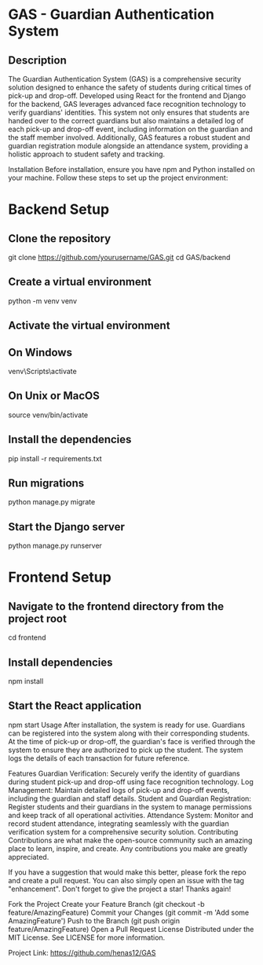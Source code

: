 # GAS - Guardian Authentication System
## Description
The Guardian Authentication System (GAS) is a comprehensive security solution designed to enhance the safety of students during critical times of pick-up and drop-off. Developed using React for the frontend and Django for the backend, GAS leverages advanced face recognition technology to verify guardians' identities. This system not only ensures that students are handed over to the correct guardians but also maintains a detailed log of each pick-up and drop-off event, including information on the guardian and the staff member involved. Additionally, GAS features a robust student and guardian registration module alongside an attendance system, providing a holistic approach to student safety and tracking.

Installation
Before installation, ensure you have npm and Python installed on your machine. Follow these steps to set up the project environment:

# Backend Setup
## Clone the repository
git clone https://github.com/yourusername/GAS.git
cd GAS/backend

## Create a virtual environment
python -m venv venv
## Activate the virtual environment
## On Windows
venv\Scripts\activate
## On Unix or MacOS
source venv/bin/activate

## Install the dependencies
pip install -r requirements.txt

## Run migrations
python manage.py migrate

## Start the Django server
python manage.py runserver




# Frontend Setup


## Navigate to the frontend directory from the project root
cd frontend

## Install dependencies
npm install

## Start the React application
npm start
Usage
After installation, the system is ready for use. Guardians can be registered into the system along with their corresponding students. At the time of pick-up or drop-off, the guardian's face is verified through the system to ensure they are authorized to pick up the student. The system logs the details of each transaction for future reference.

Features
Guardian Verification: Securely verify the identity of guardians during student pick-up and drop-off using face recognition technology.
Log Management: Maintain detailed logs of pick-up and drop-off events, including the guardian and staff details.
Student and Guardian Registration: Register students and their guardians in the system to manage permissions and keep track of all operational activities.
Attendance System: Monitor and record student attendance, integrating seamlessly with the guardian verification system for a comprehensive security solution.
Contributing
Contributions are what make the open-source community such an amazing place to learn, inspire, and create. Any contributions you make are greatly appreciated.

If you have a suggestion that would make this better, please fork the repo and create a pull request. You can also simply open an issue with the tag "enhancement". Don't forget to give the project a star! Thanks again!

Fork the Project
Create your Feature Branch (git checkout -b feature/AmazingFeature)
Commit your Changes (git commit -m 'Add some AmazingFeature')
Push to the Branch (git push origin feature/AmazingFeature)
Open a Pull Request
License
Distributed under the MIT License. See LICENSE for more information.



Project Link: https://github.com/henas12/GAS

